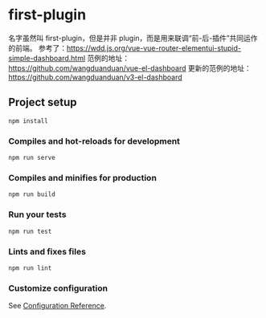 # first-plugin

名字虽然叫 first-plugin，但是并非 plugin，而是用来联调“前-后-插件”共同运作的前端。
参考了：https://wdd.js.org/vue-vue-router-elementui-stupid-simple-dashboard.html
范例的地址：https://github.com/wangduanduan/vue-el-dashboard
更新的范例的地址：https://github.com/wangduanduan/v3-el-dashboard

## Project setup

```
npm install
```

### Compiles and hot-reloads for development

```
npm run serve
```

### Compiles and minifies for production

```
npm run build
```

### Run your tests

```
npm run test
```

### Lints and fixes files

```
npm run lint
```

### Customize configuration

See [Configuration Reference](https://cli.vuejs.org/config/).
